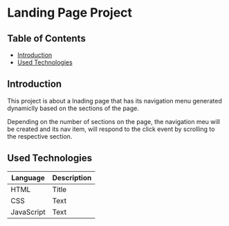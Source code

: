 # Landing Page Project

## Table of Contents

* [Introduction](#Introduction)
* [Used Technologies](#Technologies)

## Introduction

This project is about a lnading page that has its navigation menu generated dynamiclly based on the sections of the page.

Depending on the number of sections on the page, the navigation meu will be created and its nav item, will respond to the click event by scrolling to the respective section. 

## Used Technologies

| Language | Description |
| ----------- | ----------- |
| HTML | Title |
| CSS | Text |
| JavaScript | Text |
